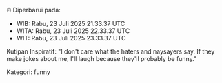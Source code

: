 ⏰ Diperbarui pada:
- WIB: Rabu, 23 Juli 2025 21.33.37 UTC
- WITA: Rabu, 23 Juli 2025 22.33.37 UTC
- WIT: Rabu, 23 Juli 2025 23.33.37 UTC

Kutipan Inspiratif:
"I don't care what the haters and naysayers say. If they make jokes about me, I'll laugh because they'll probably be funny."


Kategori: funny

